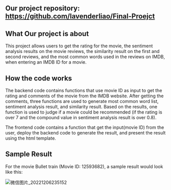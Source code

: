 ## Our project repository: https://github.com/lavenderliao/Final-Proejct

## What Our project is about

This project allows users to get the rating for the movie, 
the sentiment analysis results on the movie reviews, 
the similarity result on the first and second reviews,
and the most common words used in the reviews on IMDB,
when entering an IMDB ID for a movie.

## How the code works
The backend code contains functions that use movie ID as input to get the rating and comments of the movie from the IMDB website. After getting the comments, three functions are used to generate most common word list, sentiment analysis result, and similarity result. Based on the results, one function is used to judge if a movie could be recommended (if the rating is over 7 and the compound value in sentiment analysis result is over 0.8).  

The frontend code contains a function that get the input(movie ID) from the user, deploy the backend code to generate the result, and present the result using the html template.

## Sample Result

For the movie Bullet train (Movie ID: 12593682), a sample result would look like this:  

![微信图片_20221206235152](https://user-images.githubusercontent.com/112440325/206091540-106357b3-4cfd-4854-a611-cf22f10ac557.png)
